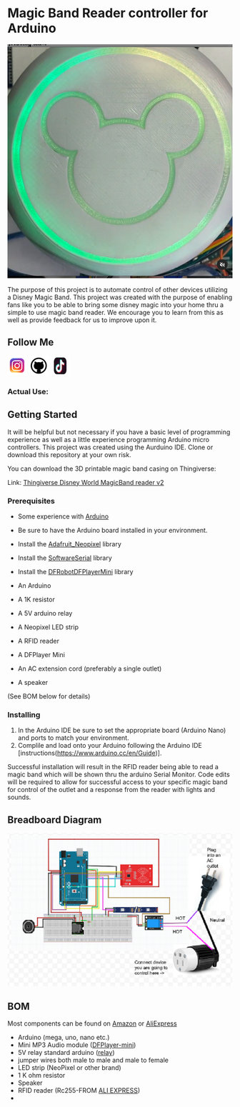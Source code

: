 # Magic Band Reader controller for Arduino 

![magic band reader controller for arduino](images/MBR.png)

The purpose of this project is to automate control of other devices utilizing a Disney Magic Band. This project was created with the purpose of enabling fans like you to be able to bring some disney magic into your home thru a simple to use magic band reader. We encourage you to learn from this as well as provide feedback for us to improve upon it.

## Follow Me

[![alt text][1.1]][1]  [![alt text][2.1]][2]  [![alt text][3.1]][3]

[1.1]: images/instagram.png (Instagram - dominick_civitano)
[2.1]: images/github.png (Github - dcivitano)
[3.1]: images/tiktok.png (Tiktok - domthebuilder)
[1]: https://www.instagram.com/dominick_civitano/
[2]: https://www.github.com/dcivitano/
[3]: https://www.tiktok.com/@domthebuilder

### Actual Use:

## Getting Started
It will be helpful but not necessary if you have a basic level of programming experience as well as a little experience programming Arduino micro controllers. This project was created using the Aurduino IDE. Clone or download this repository at your own risk.

You can download the 3D printable magic band casing on Thingiverse:

Link: [Thingiverse Disney World MagicBand reader v2](https://www.thingiverse.com/thing:4460759)

### Prerequisites
* Some experience with [Arduino](https://www.arduino.cc/)

* Be sure to have the Arduino board installed in your environment.
* Install the [Adafruit_Neopixel](https://github.com/adafruit/Adafruit_NeoPixel) library
* Install the [SoftwareSerial](https://github.com/PaulStoffregen/SoftwareSerial) library
* Install the [DFRobotDFPlayerMini](https://github.com/DFRobot/DFPlayer-Mini-mp3) library
* An Arduino
* A 1K resistor
* A 5V arduino relay
* A Neopixel LED strip
* A RFID reader
* A DFPlayer Mini
* An AC extension cord (preferably a single outlet)
* A speaker

(See BOM below for details)

### Installing

1. In the Arduino IDE be sure to set the appropriate board (Arduino Nano) and ports to match your environment.
2. Complile and load onto your Arduino following the Arduino IDE [instructions(https://www.arduino.cc/en/Guide)].

Successful installation will result in the RFID reader being able to read a magic band which will be shown thru the arduino Serial Monitor. Code edits will be required to allow for successful access to your specific magic band for control of the outlet and a response from the reader with lights and sounds.

## Breadboard Diagram

![breadboard_diagram](images/finishedcircuit.png)

## BOM

Most components can be found on [Amazon](https://www.amazon.com/) or [AliExpress](https://www.aliexpress.com/)
* Arduino (mega, uno, nano etc.)
* Mini MP3 Audio module ([DFPlayer-mini](https://www.amazon.com/gp/product/B07Y2YKYRS/ref=ppx_yo_dt_b_asin_image_o06_s00?ie=UTF8&psc=1)) 
* 5V relay standard arduino ([relay](https://www.amazon.com/gp/product/B07BVXT1ZK/ref=ppx_yo_dt_b_asin_title_o01_s00?ie=UTF8&psc=1 ))
* jumper wires both male to male and male to female
* LED strip (NeoPixel or other brand)
* 1 K ohm resistor
* Speaker
* RFID reader (Rc255-FROM [ALI EXPRESS](https://www.aliexpress.com/item/1005001543022507.html?spm=a2g0o.productlist.0.0.2228e5c2ludWkE&algo_pvid=4a07b899-7219-49a6-9ee4-7fc097820709&algo_expid=4a07b899-7219-49a6-9ee4-7fc097820709-12&btsid=0bb0623c16053672112166469e25d3&ws_ab_test=searchweb0_0,searchweb201602_,searchweb201603_ ))
*

